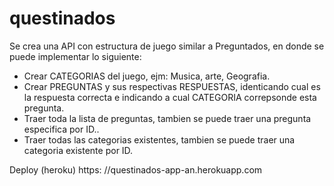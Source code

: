 # questinados

Se crea una API con estructura de juego similar a Preguntados, en donde se puede implementar lo siguiente:

- Crear CATEGORIAS del juego, ejm: Musica, arte, Geografia.
- Crear PREGUNTAS y sus respectivas RESPUESTAS, identicando cual es la respuesta correcta e indicando a cual CATEGORIA correpsonde esta pregunta.
- Traer toda la lista de preguntas, tambien se puede traer una pregunta especifica por ID..
- Traer todas las categorias existentes, tambien se puede traer una categoria existente por ID.

Deploy (heroku)
https: //questinados-app-an.herokuapp.com
